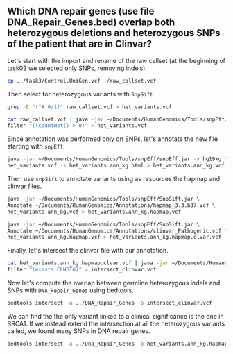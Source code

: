 ## Which DNA repair genes (use file DNA_Repair_Genes.bed) overlap both heterozygous deletions and heterozygous SNPs of the patient that are in Clinvar?

Let's start with the import and rename of the raw callset (at the beginning of task03 we selected only SNPs, removing indels).

```bash
cp ../task3/Control.UniGen.vcf ./raw_callset.vcf
```

Then select for heterozygous variants with `SnpSift`.

```bash
grep -E "(^#|0/1)" raw_callset.vcf > het_variants.vcf
```

```bash
cat raw_callset.vcf | java -jar ~/Documents/HumanGenomics/Tools/snpEff/SnpSift.jar \
filter "((countHet() > 0)" > het_variants.vcf
```

Since annotation was performed only on SNPs, let's annotate the new file starting with `snpEff`.

```bash
java -jar ~/Documents/HumanGenomics/Tools/snpEff/snpEff.jar -v hg19kg \
het_variants.vcf -s het_variants.ann_kg.html > het_variants.ann_kg.vcf
```

Then use `snpSift` to annotate variants using as resources the hapmap and clinvar files.

```bash
java -jar ~/Documents/HumanGenomics/Tools/snpEff/SnpSift.jar \
Annotate ~/Documents/HumanGenomics/Annotations/hapmap_3.3.b37.vcf \
het_variants.ann_kg.vcf > het_variants.ann_kg.hapmap.vcf
```

```bash
java -jar ~/Documents/HumanGenomics/Tools/snpEff/SnpSift.jar \
Annotate ~/Documents/HumanGenomics/Annotations/clinvar_Pathogenic.vcf \
het_variants.ann_kg.hapmap.vcf > het_variants.ann_kg.hapmap.clvar.vcf
```

Finally, let's intersect the clinvar file with our annotation.

```bash
cat het_variants.ann_kg.hapmap.clvar.vcf | java -jar ~/Documents/HumanGenomics/Tools/snpEff/SnpSift.jar \
filter "(exists CLNSIG)" > intersect_clinvar.vcf
```

Now let's compute the overlap between germline heterozygous indels and SNPs with `DNA_Repair_Genes` using bedtools.

```bash
bedtools intersect -a ../DNA_Repair_Genes -b intersect_clinvar.vcf
```

We can find the the only variant linked to a clinical significance is the one in BRCA1.
If we instead extend the intersection at all the heterozygous variants called, we found many SNPs in DNA repair genes.

```bash
bedtools intersect -a ../Dna_Repair_Genes -b het_variants.ann_kg.hapmap.clvar.vcf
```





